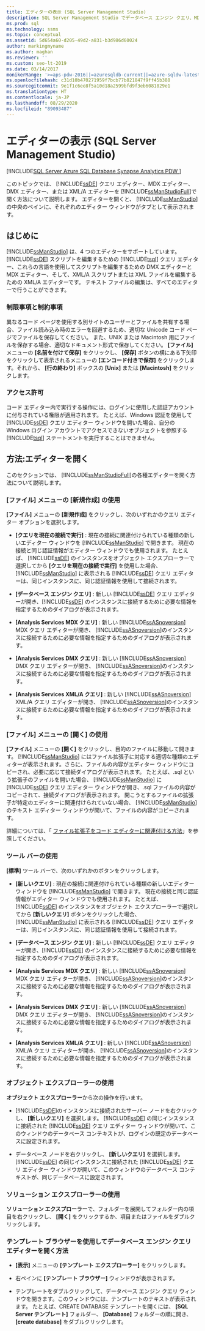 ```yaml
---
title: エディターの表示 (SQL Server Management Studio)
description: SQL Server Management Studio でデータベース エンジン クエリ、MDX、DMX、および XML/A エディターを開く方法について説明します。
ms.prod: sql
ms.technology: ssms
ms.topic: conceptual
ms.assetid: 5d654a60-d205-49d2-a831-b3d986d60024
author: markingmyname
ms.author: maghan
ms.reviewer: ''
ms.custom: seo-lt-2019
ms.date: 03/14/2017
monikerRange: '>=aps-pdw-2016||=azuresqldb-current||=azure-sqldw-latest||>=sql-server-2016||=sqlallproducts-allversions||>=sql-server-linux-2017||=azuresqldb-mi-current'
ms.openlocfilehash: c31d10b470271959f7bcb77b821847f9ff45b388
ms.sourcegitcommit: 9e1f1c6ee8f5a10d18a2599bfd9f3eb6081829e1
ms.translationtype: HT
ms.contentlocale: ja-JP
ms.lasthandoff: 08/29/2020
ms.locfileid: "89093487"
---
```

# <a name="open-an-editor-sql-server-management-studio"></a>エディターの表示 (SQL Server Management Studio)

[!INCLUDE[SQL Server Azure SQL Database Synapse Analytics PDW ](../../includes/applies-to-version/sql-asdb-asdbmi-asa-pdw.md)]

このトピックでは、 [!INCLUDE[ssDE](../../includes/ssde-md.md)] クエリ エディター、MDX エディター、DMX エディター、または XML/A エディターを [!INCLUDE[ssManStudioFull](../../includes/ssmanstudiofull-md.md)]で開く方法について説明します。 エディターを開くと、 [!INCLUDE[ssManStudio](../../includes/ssmanstudio-md.md)]の中央のペインに、それぞれのエディター ウィンドウがタブとして表示されます。  
  
## <a name="before-you-begin"></a>はじめに  
 [!INCLUDE[ssManStudio](../../includes/ssmanstudio-md.md)] は、4 つのエディターをサポートしています。 [!INCLUDE[ssDE](../../includes/ssde-md.md)] スクリプトを編集するための [!INCLUDE[tsql](../../includes/tsql-md.md)] クエリ エディター、これらの言語を使用してスクリプトを編集するための DMX エディターと MDX エディター、そして、XML/A スクリプトまたは XML ファイルを編集するための XML/A エディターです。 テキスト ファイルの編集は、すべてのエディターで行うことができます。  
  
### <a name="limitations-and-restrictions"></a>制限事項と制約事項  
 異なるコード ページを使用する別サイトのユーザーとファイルを共有する場合、ファイル読み込み時のエラーを回避するため、適切な Unicode コード ページでファイルを保存してください。 また、UNIX または Macintosh 用にファイルを保存する場合、適切なドキュメント形式で保存してください。 **[ファイル]** メニューの **[名前を付けて保存]** をクリックし、 **[保存]** ボタンの横にある下矢印をクリックして表示されるメニューの **[エンコード付きで保存]** をクリックします。それから、 **[行の終わり]** ボックスの **[Unix]** または **[Macintosh]** をクリックします。  
  
### <a name="permissions"></a>アクセス許可  
 コード エディター内で実行する操作には、ログインに使用した認証アカウントに付与されている権限が適用されます。 たとえば、Windows 認証を使用して [!INCLUDE[ssDE](../../includes/ssde-md.md)] クエリ エディター ウィンドウを開いた場合、自分の Windows ログイン アカウントでアクセスできないオブジェクトを参照する [!INCLUDE[tsql](../../includes/tsql-md.md)] ステートメントを実行することはできません。  
  
## <a name="how-to-open-editors"></a>方法:エディターを開く  
 このセクションでは、 [!INCLUDE[ssManStudioFull](../../includes/ssmanstudiofull-md.md)]の各種エディターを開く方法について説明します。  
  
### <a name="using-the-filenew-menu"></a>[ファイル] メニューの [新規作成] の使用  
 **[ファイル]** メニューの **[新規作成]** をクリックし、次のいずれかのクエリ エディター オプションを選択します。  
  
-   **[クエリを現在の接続で実行]** : 現在の接続に関連付けられている種類の新しいエディター ウィンドウを [!INCLUDE[ssManStudio](../../includes/ssmanstudio-md.md)] で開きます。 現在の接続と同じ認証情報がエディター ウィンドウでも使用されます。 たとえば、 [!INCLUDE[ssDE](../../includes/ssde-md.md)] のインスタンスをオブジェクト エクスプローラーで選択してから **[クエリを現在の接続で実行]** を使用した場合、 [!INCLUDE[ssManStudio](../../includes/ssmanstudio-md.md)] に表示される [!INCLUDE[ssDE](../../includes/ssde-md.md)] クエリ エディターは、同じインスタンスに、同じ認証情報を使用して接続されます。  
  
-   **[データベース エンジン クエリ]** : 新しい [!INCLUDE[ssDE](../../includes/ssde-md.md)] クエリ エディターが開き、[!INCLUDE[ssDE](../../includes/ssde-md.md)] のインスタンスに接続するために必要な情報を指定するためのダイアログが表示されます。  
  
-   **[Analysis Services MDX クエリ]** : 新しい [!INCLUDE[ssASnoversion](../../includes/ssasnoversion-md.md)] MDX クエリ エディターが開き、 [!INCLUDE[ssASnoversion](../../includes/ssasnoversion-md.md)]のインスタンスに接続するために必要な情報を指定するためのダイアログが表示されます。  
  
-   **[Analysis Services DMX クエリ]** : 新しい [!INCLUDE[ssASnoversion](../../includes/ssasnoversion-md.md)] DMX クエリ エディターが開き、 [!INCLUDE[ssASnoversion](../../includes/ssasnoversion-md.md)]のインスタンスに接続するために必要な情報を指定するためのダイアログが表示されます。  
  
-   **[Analysis Services XML/A クエリ]** : 新しい [!INCLUDE[ssASnoversion](../../includes/ssasnoversion-md.md)] XML/A クエリ エディターが開き、 [!INCLUDE[ssASnoversion](../../includes/ssasnoversion-md.md)]のインスタンスに接続するために必要な情報を指定するためのダイアログが表示されます。  
  
### <a name="using-the-fileopen-menu"></a>[ファイル] メニューの [開く] の使用  
 **[ファイル]** メニューの **[開く]** をクリックし、目的のファイルに移動して開きます。 [!INCLUDE[ssManStudio](../../includes/ssmanstudio-md.md)] にはファイル拡張子に対応する適切な種類のエディターが表示されます。さらに、ファイルの内容がエディター ウィンドウにコピーされ、必要に応じて接続ダイアログが表示されます。 たとえば、.sql という拡張子のファイルを開いた場合、 [!INCLUDE[ssManStudio](../../includes/ssmanstudio-md.md)] に [!INCLUDE[ssDE](../../includes/ssde-md.md)] クエリ エディター ウィンドウが開き、.sql ファイルの内容がコピーされて、接続ダイアログが表示されます。 開こうとするファイルの拡張子が特定のエディターに関連付けられていない場合、 [!INCLUDE[ssManStudio](../../includes/ssmanstudio-md.md)] のテキスト エディター ウィンドウが開いて、ファイルの内容がコピーされます。  
  
 詳細については、「 [ファイル拡張子をコード エディターに関連付ける方法](../../relational-databases/scripting/associate-file-extensions-to-a-code-editor.md)」を参照してください。  
  
### <a name="using-the-toolbar"></a>ツール バーの使用  
 **[標準]** ツール バーで、次のいずれかのボタンをクリックします。  
  
-   **[新しいクエリ]** : 現在の接続に関連付けられている種類の新しいエディター ウィンドウを [!INCLUDE[ssManStudio](../../includes/ssmanstudio-md.md)] で開きます。 現在の接続と同じ認証情報がエディター ウィンドウでも使用されます。 たとえば、 [!INCLUDE[ssDE](../../includes/ssde-md.md)] のインスタンスをオブジェクト エクスプローラーで選択してから **[新しいクエリ]** ボタンをクリックした場合、 [!INCLUDE[ssManStudio](../../includes/ssmanstudio-md.md)] に表示される [!INCLUDE[ssDE](../../includes/ssde-md.md)] クエリ エディターは、同じインスタンスに、同じ認証情報を使用して接続されます。  
  
-   **[データベース エンジン クエリ]** : 新しい [!INCLUDE[ssDE](../../includes/ssde-md.md)] クエリ エディターが開き、[!INCLUDE[ssDE](../../includes/ssde-md.md)] のインスタンスに接続するために必要な情報を指定するためのダイアログが表示されます。  
  
-   **[Analysis Services MDX クエリ]** : 新しい [!INCLUDE[ssASnoversion](../../includes/ssasnoversion-md.md)] MDX クエリ エディターが開き、 [!INCLUDE[ssASnoversion](../../includes/ssasnoversion-md.md)]のインスタンスに接続するために必要な情報を指定するためのダイアログが表示されます。  
  
-   **[Analysis Services DMX クエリ]** : 新しい [!INCLUDE[ssASnoversion](../../includes/ssasnoversion-md.md)] DMX クエリ エディターが開き、 [!INCLUDE[ssASnoversion](../../includes/ssasnoversion-md.md)]のインスタンスに接続するために必要な情報を指定するためのダイアログが表示されます。  
  
-   **[Analysis Services XML/A クエリ]** : 新しい [!INCLUDE[ssASnoversion](../../includes/ssasnoversion-md.md)] XML/A クエリ エディターが開き、 [!INCLUDE[ssASnoversion](../../includes/ssasnoversion-md.md)]のインスタンスに接続するために必要な情報を指定するためのダイアログが表示されます。  
  
### <a name="using-object-explorer"></a>オブジェクト エクスプローラーの使用  
 **オブジェクト エクスプローラー**から次の操作を行います。  
  
-   [!INCLUDE[ssDE](../../includes/ssde-md.md)]のインスタンスに接続されたサーバー ノードを右クリックし、 **[新しいクエリ]** を選択します。 [!INCLUDE[ssDE](../../includes/ssde-md.md)] の同じインスタンスに接続された [!INCLUDE[ssDE](../../includes/ssde-md.md)] クエリ エディター ウィンドウが開いて、このウィンドウのデータベース コンテキストが、ログインの既定のデータベースに設定されます。  
  
-   データベース ノードを右クリックし、 **[新しいクエリ]** を選択します。 [!INCLUDE[ssDE](../../includes/ssde-md.md)] の同じインスタンスに接続された [!INCLUDE[ssDE](../../includes/ssde-md.md)] クエリ エディター ウィンドウが開いて、このウィンドウのデータベース コンテキストが、同じデータベースに設定されます。  
  
### <a name="using-solution-explorer"></a>ソリューション エクスプローラーの使用  
 **ソリューション エクスプローラー**で、フォルダーを展開してフォルダー内の項目を右クリックし、 **[開く]** をクリックするか、項目またはファイルをダブルクリックします。  
  
### <a name="using-template-browser-to-open-the-database-engine-query-editor"></a>テンプレート ブラウザーを使用してデータベース エンジン クエリ エディターを開く方法  
  
-   **[表示]** メニューの **[テンプレート エクスプローラー]** をクリックします。  
  
-   右ペインに **[テンプレート ブラウザー]** ウィンドウが表示されます。  
  
-   テンプレートをダブルクリックして、データベース エンジン クエリ ウィンドウを開きます。このウィンドウには、テンプレートのテキストが表示されます。 たとえば、CREATE DATABASE テンプレートを開くには、 **[SQL Server テンプレート]** フォルダー、 **[Database]** フォルダーの順に開き、 **[create database]** をダブルクリックします。